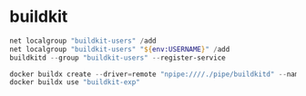 # buildkit

```powershell
net localgroup "buildkit-users" /add
net localgroup "buildkit-users" "${env:USERNAME}" /add
buildkitd --group "buildkit-users" --register-service
```

```powershell
docker buildx create --driver=remote "npipe:////./pipe/buildkitd" --name "buildkit-exp"
docker buildx use "buildkit-exp"
```
